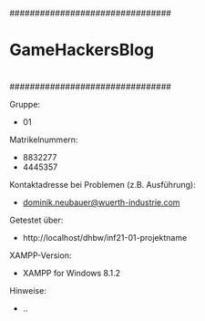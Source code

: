 ################################
#                              #
#         GameHackersBlog          #
#                              #
################################

Gruppe: 
* 01

Matrikelnummern: 
* 8832277
* 4445357

Kontaktadresse bei Problemen (z.B. Ausführung):
* dominik.neubauer@wuerth-industrie.com

Getestet über:
* http://localhost/dhbw/inf21-01-projektname

XAMPP-Version: 
* XAMPP for Windows 8.1.2

Hinweise:
* ..



